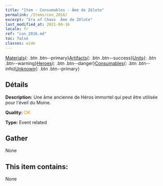 ```yaml
---
title: "Item - Consumables - Âme de Zélote"
permalink: /Items/con_2016/
excerpt: "Era of Chaos  Âme de Zélote"
last_modified_at: 2021-04-16
locale: fr
ref: "con_2016.md"
toc: false
classes: wide
---
```

 [Materials](/fr/Items/){: .btn .btn--primary}[Artifacts](/fr/Items/Artifacts/){: .btn .btn--success}[Units](/fr/Items/Units/){: .btn .btn--warning}[Heroes](/fr/Items/Heroes/){: .btn .btn--danger}[Consumables](/fr/Items/Consumables/){: .btn .btn--info}[Unknown](/fr/Items/Unknown/){: .btn .btn--primary}

## Détails
 **Description:** Une âme ancienne de Héros immortel qui peut être utilisée pour l'éveil du Moine.

 **Quality:** <span style="color: #FF8C00">OK</span>

 **Type:** Event related

## Gather

  None

## This item contains:

  None

